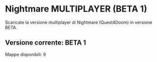 # Nightmare MULTIPLAYER (BETA 1)
Scaricate la versione multiplayer di Nightmare (Quest4Doom)
in versione BETA.


Versione corrente:   BETA 1
--------------------------------------------------------------------------------
Mappe disponibili:   9
